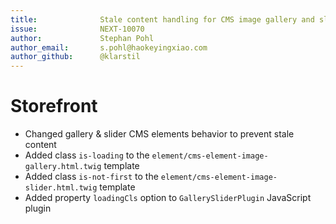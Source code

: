 ```yaml
---
title:              Stale content handling for CMS image gallery and slider
issue:              NEXT-10070
author:             Stephan Pohl
author_email:       s.pohl@haokeyingxiao.com
author_github:      @klarstil
---
```

# Storefront
* Changed gallery & slider CMS elements behavior to prevent stale content 
* Added class `is-loading` to the `element/cms-element-image-gallery.html.twig` template
* Added class `is-not-first` to the `element/cms-element-image-slider.html.twig` template
* Added property `loadingCls` option to `GallerySliderPlugin` JavaScript plugin

